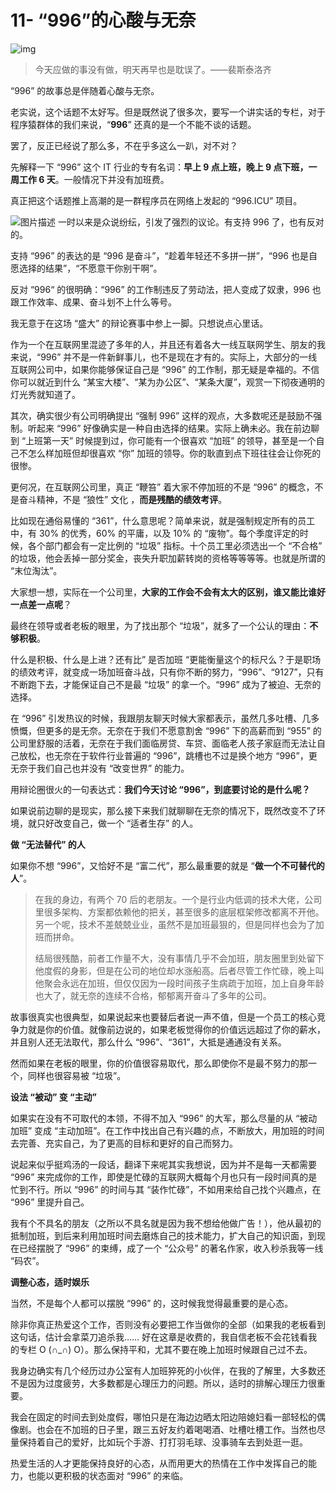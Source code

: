 # 11- “996”的心酸与无奈

![img](http://img4.sycdn.imooc.com/5e05c67d00013b0706400359.jpg)

> 今天应做的事没有做，明天再早也是耽误了。——裴斯泰洛齐

“996” 的故事总是伴随着心酸与无奈。

老实说，这个话题不太好写。但是既然说了很多次，要写一个讲实话的专栏，对于程序猿群体的我们来说，“**996**” 还真的是一个不能不谈的话题。

罢了，反正已经说了那么多，不在乎多这么一趴，对不对？

先解释一下 “996” 这个 IT 行业的专有名词：**早上 9 点上班，晚上 9 点下班，一周工作 6 天**。一般情况下并没有加班费。

真正把这个话题推上高潮的是一群程序员在网络上发起的 “996.ICU” 项目。

![图片描述](http://img1.sycdn.imooc.com/5e09c3ff00014a0805410248.png)
一时以来是众说纷纭，引发了强烈的议论。有支持 996 了，也有反对的。

支持 “996” 的表达的是 “996 是奋斗”，“趁着年轻还不多拼一拼”，“996 也是自愿选择的结果”，“不愿意干你别干啊”。

反对 “996“ 的很明确：“996” 的工作制违反了劳动法，把人变成了奴隶，996 也跟工作效率、成果、奋斗划不上什么等号。

我无意于在这场 “盛大” 的辩论赛事中参上一脚。只想说点心里话。

作为一个在互联网里混迹了多年的人，并且还有着各大一线互联网学生、朋友的我来说，“996” 并不是一件新鲜事儿，也不是现在才有的。实际上，大部分的一线互联网公司中，如果你能够保证自己是 “996” 的工作制，那无疑是幸福的。不信你可以就近到什么 “某宝大楼”、“某为办公区”、“某条大厦”，观赏一下彻夜通明的灯光秀就知道了。

其次，确实很少有公司明确提出 “强制 996” 这样的观点，大多数呢还是鼓励不强制。听起来 “996” 好像确实是一种自由选择的结果。实际上确未必。我在前边聊到 “上班第一天” 时候提到过，你可能有一个很喜欢 “加班” 的领导，甚至是一个自己不怎么样加班但却很喜欢 “你” 加班的领导。你的耿直到点下班往往会让你死的很惨。

更何况，在互联网公司里，真正 “鞭笞” 着大家不停加班的不是 “996” 的概念，不是奋斗精神，不是 “狼性” 文化 ，**而是残酷的绩效考评**。

比如现在通俗易懂的 “361”，什么意思呢？简单来说，就是强制规定所有的员工中，有 30% 的优秀，60% 的平庸，以及 10% 的 “废物”。每个季度评定的时候，各个部门都会有一定比例的 “垃圾” 指标。十个员工里必须选出一个 “不合格” 的垃圾，他会丢掉一部分奖金，丧失升职加薪转岗的资格等等等等。也就是所谓的 “末位淘汰”。

大家想一想，实际在一个公司里，**大家的工作会不会有太大的区别，谁又能比谁好一点差一点呢**？

最终在领导或者老板的眼里，为了找出那个 “垃圾”，就多了一个公认的理由：**不够积极**。

什么是积极、什么是上进？还有比” 是否加班 “更能衡量这个的标尺么？于是职场的绩效考评，就变成一场加班奋斗战，只有你不断的努力，“996”、“9127”，只有不断跑下去，才能保证自己不是最 “垃圾” 的拿一个。“996” 成为了被迫、无奈的选择。

在 “996” 引发热议的时候，我跟朋友聊天时候大家都表示，虽然几多吐槽、几多愤慨，但更多的是无奈。无奈在于我们不愿意割舍 “996” 下的高薪而到 “955” 的公司里舒服的活着，无奈在于我们面临房贷、车贷、面临老人孩子家庭而无法让自己放松，也无奈在于软件行业普遍的 “996”，跳槽也不过是换个地方 “996”，更无奈于我们自己也并没有 “改变世界” 的能力。

用辩论圈很火的一句表达式：**我们今天讨论 “996”，到底要讨论的是什么呢？**

如果说前边聊的是现实，那么接下来我们就聊聊在无奈的情况下，既然改变不了环境，就只好改变自己，做一个 “适者生存” 的人。

**做 “无法替代” 的人**

如果你不想 “996”，又恰好不是 “富二代”，那么最重要的就是 “**做一个不可替代的人**”。

> 在我的身边，有两个 70 后的老朋友。一个是行业内低调的技术大佬，公司里很多架构、方案都依赖他的把关，甚至很多的底层框架修改都离不开他。另一个呢，技术不差兢兢业业，虽然不是加班最狠的，但是同样也会为了加班而拼命。
>
> 结局很残酷，前者工作量不大，没有事情几乎不会加班，朋友圈里到处留下他度假的身影，但是在公司的地位却水涨船高。后者尽管工作忙碌，晚上叫他聚会永远在加班，但仅仅因为一段时间孩子生病疏于加班，加上自身年龄也大了，就无奈的连续不合格，郁郁离开奋斗了多年的公司。

故事很真实也很典型，如果说起来也要替后者说一声不值，但是一个员工的核心竞争力就是你的价值。就像前边说的，如果老板觉得你的价值远远超过了你的薪水，并且别人还无法取代，那么什么 “996”、“361”，大抵是通通没有关系。

然而如果在老板的眼里，你的价值很容易取代，那么即使你不是最不努力的那一个，同样也很容易被 “垃圾”。

**设法 “被动” 变 “主动”**

如果实在没有不可取代的本领，不得不加入 “996” 的大军，那么尽量的从 “被动加班” 变成 “主动加班”。在工作中找出自己有兴趣的点，不断放大，用加班的时间去完善、充实自己，为了更高的目标和更好的自己而努力。

说起来似乎挺鸡汤的一段话，翻译下来呢其实我想说，因为并不是每一天都需要 “996” 来完成你的工作，即使是忙碌的互联网大概每个月也只有一段时间真的是忙到不行。所以 “996” 的时间与其 “装作忙碌”，不如用来给自己找个兴趣点，在 “996” 里提升自己。

我有个不具名的朋友（之所以不具名就是因为我不想给他做广告！），他从最初的抵制加班，到后来利用加班时间去磨炼自己的技术能力，扩大自己的知识面，到现在已经摆脱了 “996” 的束缚，成了一个 “公众号” 的著名作家，收入秒杀我等一线 “码农”。

**调整心态，适时娱乐**

当然，不是每个人都可以摆脱 “996” 的，这时候我觉得最重要的是心态。

除非你真正热爱这个工作，否则没有必要把工作当做你的全部（如果我的老板看到这句话，估计会拿菜刀追杀我…… 好在这章是收费的，我自信老板不会花钱看我的专栏 O (∩_∩) O）。那么保持平和，尤其不要在晚上加班时候跟自己过不去。

我身边确实有几个经历过办公室有人加班猝死的小伙伴，在我的了解里，大多数还不是因为过度疲劳，大多数都是心理压力的问题。所以，适时的排解心理压力很重要。

我会在固定的时间去到处度假，哪怕只是在海边边晒太阳边陪媳妇看一部轻松的偶像剧。也会在不加班的日子里，跟三五好友约着喝喝酒、吐槽吐槽工作。当然也尽量保持着自己的爱好，比如玩个手游、打打羽毛球、没事骑车去到处逛一逛。

热爱生活的人才更能保持良好的心态，从而用更大的热情在工作中发挥自己的能力，也能以更积极的状态面对 “996” 的来临。
